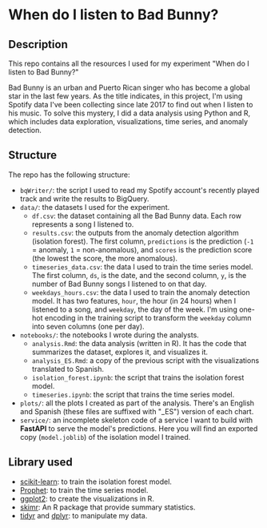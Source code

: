 # When do I listen to Bad Bunny?

## Description

This repo contains all the resources I used for my experiment "When do I listen to Bad Bunny?" 

Bad Bunny is an urban and Puerto Rican singer who has become a global star in the last few years. As the title indicates, in this project, I'm using Spotify data I've been collecting since late 2017 to find out when I listen to his music. To solve this mystery, I did a data analysis using Python and R, which includes data exploration, visualizations, time series, and anomaly detection.

## Structure

The repo has the following structure:

- `bqWriter/`: the script I used to read my Spotify account's recently played track and write the results to BigQuery.
- `data/`: the datasets I used for the experiment.
    - `df.csv`: the dataset containing all the Bad Bunny data. Each row represents a song I listened to.
    - `results.csv`: the outputs from the anomaly detection algorithm (isolation forest). The first column, `predictions` is the prediction (`-1` = anomaly, `1` = non-anomalous), and `scores` is the prediction score (the lowest the score, the more anomalous).
    - `timeseries_data.csv`: the data I used to train the time series model. The first column, `ds`, is the date, and the second column, `y`, is the number of Bad Bunny songs I listened to on that day.
    - `weekdays_hours.csv`: the data I used to train the anomaly detection model. It has two features, `hour`, the hour (in 24 hours) when I listened to a song, and `weekday`, the day of the week. I'm using one-hot encoding in the training script to transform the `weekday` column into seven columns (one per day).
- `notebooks/`:  the notebooks I wrote during the analysts.
  - `analysis.Rmd`: the data analysis (written in R). It has the code that summarizes the dataset, explores it, and visualizes it.
  - `analysis_ES.Rmd`: a copy of the previous script with the visualizations translated to Spanish.
  - `isolation_forest.ipynb`: the script that trains the isolation forest model.
  - `timeseries.ipynb`: the script that trains the time series model.
- `plots/`: all the plots I created as part of the analysis. There's an English and Spanish (these files are suffixed with "_ES") version of each chart.
- `service/`: an incomplete skeleton code of a service I want to build with **FastAPI** to serve the model's predictions. Here you will find an exported copy (`model.joblib`) of the isolation model I trained.

## Library used
- [scikit-learn](https://scikit-learn.org/): to train the isolation forest model.
- [Prophet](https://facebook.github.io/prophet/docs/quick_start.html): to train the time series model.
- [ggplot2](https://ggplot2.tidyverse.org/): to create the visualizations in R.
- [skimr](https://cran.r-project.org/web/packages/skimr/vignettes/skimr.html): An R package that provide summary statistics.
- [tidyr](https://tidyr.tidyverse.org/) and [dplyr](https://dplyr.tidyverse.org/): to manipulate my data.